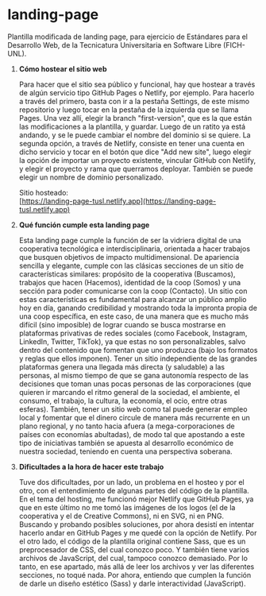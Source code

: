 # landing-page
Plantilla modificada de landing page, para ejercicio de Estándares para el Desarrollo Web, de la Tecnicatura Universitaria en Software Libre (FICH-UNL).

1) **Cómo hostear el sitio web**
   
   Para hacer que el sitio sea público y funcional, hay que hostear a través de algún servicio tipo GitHub Pages o Netlify, por ejemplo. Para hacerlo a través del primero, basta con ir a la pestaña Settings, de este mismo repositorio y luego tocar en la pestaña de la izquierda que se llama Pages. Una vez allí, elegir la branch "first-version", que es la que están las modificaciones a la plantilla, y guardar. Luego de un ratito ya está andando, y se le puede cambiar el nombre del dominio si se quiere. La segunda opción, a través de Netlify, consiste en tener una cuenta en dicho servicio y tocar en el botón que dice "Add new site", luego elegir la opción de importar un proyecto existente, vincular GitHub con Netlify, y elegir el proyecto y rama que querramos deployar. También se puede elegir un nombre de dominio personalizado.

   Sitio hosteado:<br>
   [https://landing-page-tusl.netlify.app](https://landing-page-tusl.netlify.app)

2) **Qué función cumple esta landing page**
   
   Esta landing page cumple la función de ser la vidriera digital de una cooperativa tecnológica e interdisciplinaria, orientada a hacer trabajos que busquen objetivos de impacto multidimensional. De apariencia sencilla y elegante, cumple con las clásicas secciones de un sitio de características similares: propósito de la cooperativa (Buscamos), trabajos que hacen (Hacemos), identidad de la coop (Somos) y una sección para poder comunicarse con la coop (Contacto). Un sitio con estas características es fundamental para alcanzar un público amplio hoy en día, ganando credibilidad y mostrando toda la impronta propia de una coop específica, en este caso, de una manera que es mucho más difícil (sino imposible) de lograr cuando se busca mostrarse en plataformas privativas de redes sociales (como Facebook, Instagram, LinkedIn, Twitter, TikTok), ya que estas no son personalizables, salvo dentro del contenido que fomentan que uno produzca (bajo los formatos y reglas que ellos imponen). Tener un sitio independiente de las grandes plataformas genera una llegada más directa (y saludable) a las personas, al mismo tiempo de que se gana autonomía respecto de las decisiones que toman unas pocas personas de las corporaciones (que quieren ir marcando el ritmo general de la sociedad, el ambiente, el consumo, el trabajo, la cultura, la economía, el ocio, entre otras esferas). También, tener un sitio web como tal puede generar empleo local y fomentar que el dinero circule de manera más recurrente en un plano regional, y no tanto hacia afuera (a mega-corporaciones de países con economías abultadas), de modo tal que apostando a este tipo de iniciativas también se apuesta al desarrollo económico de nuestra sociedad, teniendo en cuenta una perspectiva soberana.
   
3) **Dificultades a la hora de hacer este trabajo**
   

   Tuve dos dificultades, por un lado, un problema en el hosteo y por el otro, con el entendimiento de algunas partes del código de la plantilla. En el tema del hosting, me funcionó mejor Netlify que GitHub Pages, ya que en este último no me tomó las imágenes de los logos (el de la cooperativa y el de Creative Commons), ni en SVG, ni en PNG. Buscando y probando posibles soluciones, por ahora desistí en intentar hacerlo andar en GitHub Pages y me quedé con la opción de Netlify. Por el otro lado, el código de la plantilla original contiene Sass, que es un preprocesador de CSS, del cual conozco poco. Y también tiene varios archivos de JavaScript, del cual, tampoco conozco demasiado. Por lo tanto, en ese apartado, más allá de leer los archivos y ver las diferentes secciones, no toqué nada. Por ahora, entiendo que cumplen la función de darle un diseño estético (Sass) y darle interactividad (JavaScript).
